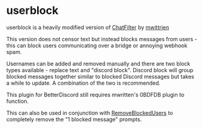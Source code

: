 # userblock
userblock is a heavily modified version of [ChatFilter](https://github.com/mwittrien/BetterDiscordAddons/tree/master/Plugins/ChatFilter) by [mwittrien](https://github.com/mwittrien)

This version does not censor text but instead blocks messages from users - this can block users communicating over a bridge or annoying webhook spam. 

Usernames can be added and removed manually and there are two block types available - replace text and "discord block". Discord block will group blocked messages together similar to blocked Discord messages but takes a while to update. A combination of the two is recommended.

This plugin for BetterDiscord still requires mwritten's 0BDFDB plugin to function.

This can also be used in conjunction with [RemoveBlockedUsers](https://betterdiscord.app/plugin/RemoveBlockedUsers) to completely remove the "1 blocked message" prompts.